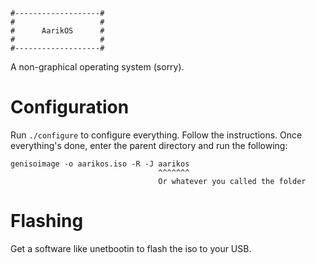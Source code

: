 ```
#-------------------#
#                   #
#      AarikOS      #
#                   #
#-------------------#
```
A non-graphical operating system (sorry).

Configuration
=============
Run `./configure` to configure everything. Follow the instructions.
Once everything's done, enter the parent directory and run the following:
```
genisoimage -o aarikos.iso -R -J aarikos
                                 ^^^^^^^
                                 Or whatever you called the folder
```

Flashing
========
Get a software like unetbootin to flash the iso to your USB.
